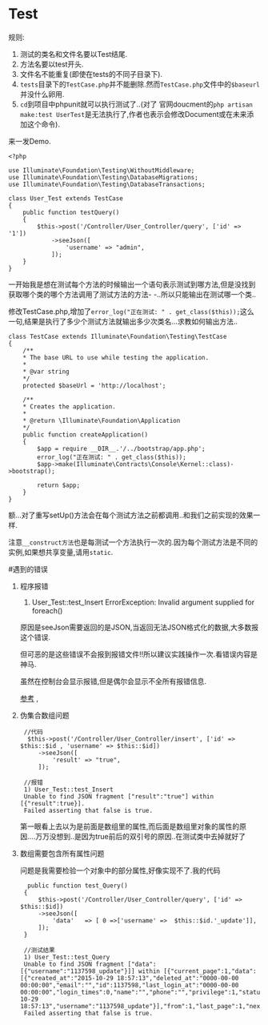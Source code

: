 # Test

规则:

1. 测试的类名和文件名要以Test结尾.
2. 方法名要以test开头. 
3. 文件名不能重复(即使在tests的不同子目录下).
4. `tests`目录下的`TestCase.php`并不能删除.然而`TestCase.php`文件中的`$baseurl`并没什么卵用.
5. `cd`到项目中phpunit就可以执行测试了..(对了 官网doucment的`php artisan make:test UserTest`是无法执行了,作者也表示会修改Document或在未来添加这个命令).


来一发Demo.

	<?php

	use Illuminate\Foundation\Testing\WithoutMiddleware;
	use Illuminate\Foundation\Testing\DatabaseMigrations;
	use Illuminate\Foundation\Testing\DatabaseTransactions;

	class User_Test extends TestCase
	{
    	public function testQuery()
    	{
        	$this->post('/Controller/User_Controller/query', ['id' => '1'])
            	->seeJson([
                	'username' => "admin",
            	]);
    	}
	}
	
一开始我是想在测试每个方法的时候输出一个语句表示测试到哪方法,但是没找到获取哪个类的哪个方法调用了测试方法的方法- -..所以只能输出在测试哪一个类..

修改TestCase.php,增加了`error_log("正在测试: " . get_class($this));`这么一句,结果是执行了多少个测试方法就输出多少次类名...求教如何输出方法..

	class TestCase extends Illuminate\Foundation\Testing\TestCase
	{
    	/**
     	* The base URL to use while testing the application.
     	*
    	* @var string
     	*/
    	protected $baseUrl = 'http://localhost';

    	/**
     	* Creates the application.
     	*
     	* @return \Illuminate\Foundation\Application
     	*/
    	public function createApplication()
    	{
        	$app = require __DIR__.'/../bootstrap/app.php';
        	error_log("正在测试: " . get_class($this));
        	$app->make(Illuminate\Contracts\Console\Kernel::class)->bootstrap();

        	return $app;
    	}
	}
	
额...对了重写setUp()方法会在每个测试方法之前都调用..和我们之前实现的效果一样.

注意`__construct方法`也是每测试一个方法执行一次的.因为每个测试方法是不同的实例,如果想共享变量,请用`static`.


#遇到的错误

1. 程序报错

	1) User_Test::test_Insert
	ErrorException: Invalid argument supplied for foreach()
	
	原因是seeJson需要返回的是JSON,当返回无法JSON格式化的数据,大多数报这个错误.

	但可恶的是这些错误不会报到报错文件!!所以建议实践操作一次.看错误内容是神马.

	虽然在控制台会显示报错,但是偶尔会显示不全所有报错信息.

	[参考](http://stackoverflow.com/questions/31921451/laravel-5-1-phpunit-api-test-returns-always-invalid-argument-error-foreach)	,

2. 伪集合数组问题
		
		//代码
		 $this->post('/Controller/User_Controller/insert', ['id' =>  $this::$id , 'username' => $this::$id])
            ->seeJson([
                'result' => "true",
            ]);
		
		//报错
		1) User_Test::test_Insert
		Unable to find JSON fragment ["result":"true"] within [{"result":true}].
		Failed asserting that false is true.
		
	第一眼看上去以为是前面是数组里的属性,而后面是数组里对象的属性的原因....万万没想到..是因为true前后的双引号的原因..在测试类中去掉就好了	
	
3. 数组需要包含所有属性问题

	问题是我需要检验一个对象中的部分属性,好像实现不了.我的代码
	
		 public function test_Query()
    	{
        	$this->post('/Controller/User_Controller/query', ['id' => $this::$id])
            ->seeJson([
                'data'   => [ 0 =>['username' =>  $this::$id.'_update']],
            ]);
    	}
		
		//测试结果
		1) User_Test::test_Query
		Unable to find JSON fragment ["data":[{"username":"1137598_update"}]] within [{"current_page":1,"data":[{"created_at":"2015-10-29 18:57:13","deleted_at":"0000-00-00 00:00:00","email":"","id":1137598,"last_login_at":"0000-00-00 00:00:00","login_times":0,"name":"","phone":"","privilege":1,"status":0,"updated_at":"2015-10-29 18:57:13","username":"1137598_update"}],"from":1,"last_page":1,"next_page_url":null,"per_page":20,"prev_page_url":null,"to":1,"total":1}].
		Failed asserting that false is true.	